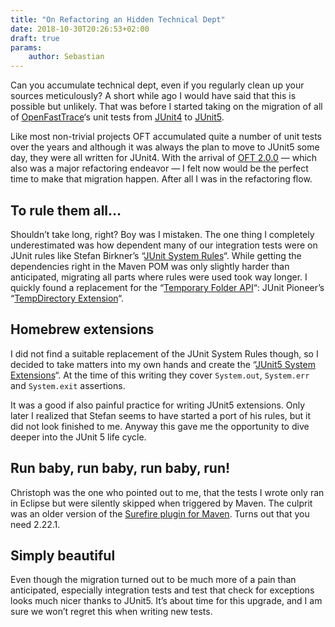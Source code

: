 ```yaml
---
title: "On Refactoring an Hidden Technical Dept"
date: 2018-10-30T20:26:53+02:00
draft: true
params:
    author: Sebastian
---
```


Can you accumulate technical dept, even if you regularly clean up your sources meticulously? A short while ago I would have said that this is possible but unlikely. That was before I started taking on the migration of all of [OpenFastTrace](https://github.com/itsallcode/openfasttrace)‘s unit tests from [JUnit4](https://junit.org/junit4/) to [JUnit5](https://junit.org/junit5/).

Like most non-trivial projects OFT accumulated quite a number of unit tests over the years and although it was always the plan to move to JUnit5 some day, they were all written for JUnit4. With the arrival of [OFT 2.0.0](https://github.com/itsallcode/openfasttrace/releases/tag/2.0.0) — which also was a major refactoring endeavor — I felt now would be the perfect time to make that migration happen. After all I was in the refactoring flow.

## To rule them all…

Shouldn’t take long, right? Boy was I mistaken. The one thing I completely underestimated was how dependent many of our integration tests were on JUnit rules like Stefan Birkner’s “[JUnit System Rules](https://stefanbirkner.github.io/system-rules/)“. While getting the dependencies right in the Maven POM was only slightly harder than anticipated, migrating all parts where rules were used took way longer. I quickly found a replacement for the “[Temporary Folder API](https://junit.org/junit4/javadoc/4.12/org/junit/rules/TemporaryFolder.html)“: JUnit Pioneer’s “[TempDirectory Extension](https://junit-pioneer.org/docs/temp-directory/)“.

## Homebrew extensions

I did not find a suitable replacement of the JUnit System Rules though, so I decided to take matters into my own hands and create the “[JUnit5 System Extensions](https://github.com/itsallcode/junit5-system-extensions)“. At the time of this writing they cover `System.out`, `System.err` and `System.exit` assertions.

It was a good if also painful practice for writing JUnit5 extensions. Only later I realized that Stefan seems to have started a port of his rules, but it did not look finished to me. Anyway this gave me the opportunity to dive deeper into the JUnit 5 life cycle.

## Run baby, run baby, run baby, run!

Christoph was the one who pointed out to me, that the tests I wrote only ran in Eclipse but were silently skipped when triggered by Maven. The culprit was an older version of the [Surefire plugin for Maven](https://maven.apache.org/surefire/maven-surefire-plugin/). Turns out that you need 2.22.1.

## Simply beautiful

Even though the migration turned out to be much more of a pain than anticipated, especially integration tests and test that check for exceptions looks much nicer thanks to JUnit5. It’s about time for this upgrade, and I am sure we won’t regret this when writing new tests.